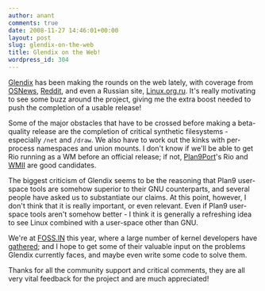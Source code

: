 ```yaml
---
author: anant
comments: true
date: 2008-11-27 14:46:01+00:00
layout: post
slug: glendix-on-the-web
title: Glendix on the Web!
wordpress_id: 304
---
```


[Glendix](http://glendix.org/) has been making the rounds on the web lately, with coverage from [OSNews](http://www.osnews.com/story/20588/Glendix_Bringing_the_Beauty_of_Plan_9_to_Linux), [Reddit](http://www.reddit.com/r/programming/comments/7fs3g/glendix_aims_to_combine_the_plan_9_userspace_with/), and even a Russian site, [Linux.org.ru](http://www.linux.org.ru/view-message.jsp?msgid=3285997). It's really motivating to see some buzz around the project, giving me the extra boost needed to push the completion of a usable release!

Some of the major obstacles that have to be crossed before making a beta-quality release are the completion of critical synthetic filesystems - especially `/net` and `/draw`. We also have to work out the kinks with per-process namespaces and union mounts. I don't know if we'll be able to get Rio running as a WM before an official release; if not, [Plan9Port](http://swtch.com/plan9port/)'s Rio and [WMII](http://www.suckless.org/wmii/) are good candidates.

The biggest criticism of Glendix seems to be the reasoning that Plan9 user-space tools are somehow superior to their GNU counterparts, and several people have asked us to substantiate our claims. At this point, however, I don't think that it is really important, or even relevant. Even if Plan9 user-space tools aren't somehow better - I think it is generally a refreshing idea to see Linux combined with a user-space other than GNU.

We're at [FOSS.IN](http://foss.in/2008/) this year, where a large number of kernel developers have [gathered](http://foss.in/2008/news/lkh-lightning-talks-and-workout.html); and I hope to get some of their valuable input on the problems Glendix currently faces, and maybe even write some code to solve them.

Thanks for all the community support and critical comments, they are all very vital feedback for the project and are much appreciated!
